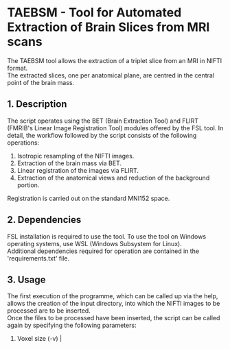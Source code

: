 # TAEBSM - Tool for Automated Extraction of Brain Slices from MRI scans

The TAEBSM tool allows the extraction of a triplet slice from an MRI in NIFTI format.  
The extracted slices, one per anatomical plane, are centred in the central point of the brain mass.

## 1. Description
The script operates using the BET (Brain Extraction Tool) and FLIRT (FMRIB's Linear Image Registration Tool) modules offered by the FSL tool. In detail, the workflow followed by the script consists of the following operations:

1) Isotropic resampling of the NIFTI images.
2) Extraction of the brain mass via BET.
3) Linear registration of the images via FLIRT.
4) Extraction of the anatomical views and reduction of the background portion.

Registration is carried out on the standard MNI152 space.  

## 2. Dependencies
FSL installation is required to use the tool. To use the tool on Windows operating systems, use WSL (Windows Subsystem for Linux).  
Additional dependencies required for operation are contained in the 'requirements.txt' file.

## 3. Usage
The first execution of the programme, which can be called up via the help, allows the creation of the input directory, into which the NIFTI images to be processed are to be inserted.  
Once the files to be processed have been inserted, the script can be called again by specifying the following parameters:

1) Voxel size (-v) |
